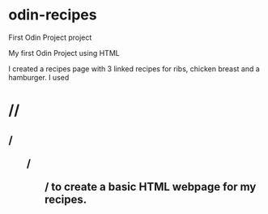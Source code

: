 # odin-recipes
First Odin Project project 

My first Odin Project using HTML 

I created a recipes page with 3 linked recipes for ribs, chicken breast and a hamburger.
I used <h1>/<img>/<h2>/<ul>/<ol>/<strong> to create a basic HTML webpage for my recipes.
